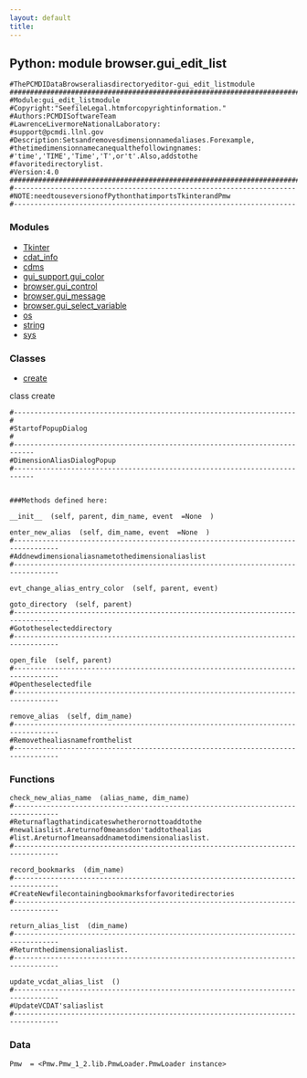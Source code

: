 ```yaml
---
layout: default
title:
---
```


##  Python: module browser.gui_edit_list

    #ThePCMDIDataBrowseraliasdirectoryeditor-gui_edit_listmodule  
    ##############################################################################
    #Module:gui_edit_listmodule
    #Copyright:"SeefileLegal.htmforcopyrightinformation."
    #Authors:PCMDISoftwareTeam
    #LawrenceLivermoreNationalLaboratory:
    #support@pcmdi.llnl.gov
    #Description:Setsandremovesdimensionnamedaliases.Forexample,
    #thetimedimensionnamecanequalthefollowingnames:
    #'time','TIME','Time','T',or't'.Also,addstothe
    #favoritedirectorylist.
    #Version:4.0
    ##############################################################################
    #---------------------------------------------------------------------  
    #NOTE:needtouseversionofPythonthatimportsTkinterandPmw  
    #--------------------------------------------------------------------- 

### Modules 
* [Tkinter](Tkinter.html)  
* [cdat_info](cdat_info.html)  
* [cdms](cdms.html)  
* [gui_support.gui_color](gui_support.gui_color.html)  
* [browser.gui_control](browser.gui_control.html)  
* [browser.gui_message](browser.gui_message.html)  
* [browser.gui_select_variable](browser.gui_select_variable.html)  
* [os](os.html)  
* [string](string.html)  
* [sys](sys.html)  

### Classes 
* [create](browser.gui_edit_list.html)

class  create 

    #---------------------------------------------------------------------  
    #  
    #StartofPopupDialog  
    #  
    #---------------------------------------------------------------------------  
    #DimensionAliasDialogPopup  
    #---------------------------------------------------------------------------  


    ###Methods defined here:  
    
    __init__  (self, parent, dim_name, event  =None  ) 
    
    enter_new_alias  (self, dim_name, event  =None  ) 
    #---------------------------------------------------------------------------------   
    #Addnewdimensionaliasnametothedimensionaliaslist  
    #--------------------------------------------------------------------------------- 

    evt_change_alias_entry_color  (self, parent, event) 
    
    goto_directory  (self, parent) 
    #---------------------------------------------------------------------------------   
    #Gototheselecteddirectory  
    #--------------------------------------------------------------------------------- 
  
    open_file  (self, parent) 
    #---------------------------------------------------------------------------------   
    #Opentheselectedfile  
    #--------------------------------------------------------------------------------- 
  
    remove_alias  (self, dim_name) 
    #---------------------------------------------------------------------------------   
    #Removethealiasnamefromthelist  
    #--------------------------------------------------------------------------------- 

### Functions 

    check_new_alias_name  (alias_name, dim_name) 
    #---------------------------------------------------------------------------------   
    #Returnaflagthatindicateswhetherornottoaddtothe  
    #newaliaslist.Areturnof0meansdon'taddtothealias  
    #list.Areturnof1meansaddnametodimensionaliaslist.  
    #--------------------------------------------------------------------------------- 

    record_bookmarks  (dim_name) 
    #---------------------------------------------------------------------------------   
    #CreateNewfilecontainingbookmarksforfavoritedirectories  
    #--------------------------------------------------------------------------------- 
    
    return_alias_list  (dim_name) 
    #---------------------------------------------------------------------------------   
    #Returnthedimensionaliaslist.  
    #--------------------------------------------------------------------------------- 
  
    update_vcdat_alias_list  () 
    #---------------------------------------------------------------------------------   
    #UpdateVCDAT'saliaslist  
    #--------------------------------------------------------------------------------- 

### Data 

    Pmw  = <Pmw.Pmw_1_2.lib.PmwLoader.PmwLoader instance>
